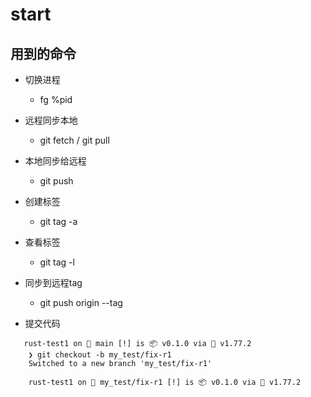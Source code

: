 # start

## 用到的命令

- 切换进程
  - fg %pid

- 远程同步本地
  - git fetch / git pull

- 本地同步给远程
  - git push

- 创建标签
  - git tag -a

- 查看标签
  - git tag -l

- 同步到远程tag
  - git push origin --tag

- 提交代码

```test
   rust-test1 on  main [!] is 📦 v0.1.0 via 🦀 v1.77.2
    ❯ git checkout -b my_test/fix-r1
    Switched to a new branch 'my_test/fix-r1'

    rust-test1 on  my_test/fix-r1 [!] is 📦 v0.1.0 via 🦀 v1.77.2
```
